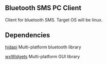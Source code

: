 Bluetooth SMS PC Client
-----------------------
Client for bluetooth SMS. Target OS will be linux.

Dependencies
------------

[hidapi](https://github.com/signal11/hidapi) Multi-platform bluetooth library

[wxWidgets](http://www.wxwidgets.org/) Multi-platform GUI library